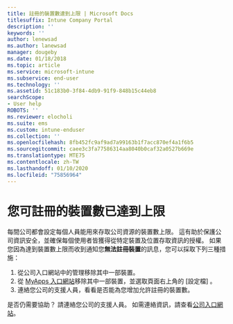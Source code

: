```yaml
---
title: 註冊的裝置數達到上限 | Microsoft Docs
titlesuffix: Intune Company Portal
description: ''
keywords: ''
author: lenewsad
ms.author: lanewsad
manager: dougeby
ms.date: 01/18/2018
ms.topic: article
ms.service: microsoft-intune
ms.subservice: end-user
ms.technology: ''
ms.assetid: 51c183b0-3f84-4db9-91f9-848b15c44eb8
searchScope:
- User help
ROBOTS: ''
ms.reviewer: elocholi
ms.suite: ems
ms.custom: intune-enduser
ms.collection: ''
ms.openlocfilehash: 8fb452fc9af9ad7a99163b1f7acc870ef4a1f6b5
ms.sourcegitcommit: caee3c3fa77586314aa8040b0caf32a0527b669e
ms.translationtype: MTE75
ms.contentlocale: zh-TW
ms.lasthandoff: 01/10/2020
ms.locfileid: "75856964"
---
```

# <a name="the-limit-of-devices-you-can-register-has-been-reached"></a>您可註冊的裝置數已達到上限

每間公司都會設定每個人員能用來存取公司資源的裝置數上限。 這有助於保護公司資訊安全，並確保每個使用者皆獲得從特定裝置及位置存取資訊的授權。 如果您因為達到裝置數上限而收到通知您**無法註冊裝置**的訊息，您可以採取下列三種措施：

1. 從公司入口網站中的管理移除其中一部裝置。
2. 從 [MyApps 入口網站](https://myapps.microsoft.com)移除其中一部裝置，並選取頁面右上角的 [設定檔]  。 
3. 連絡您公司的支援人員，看看是否能為您增加允許註冊的裝置數。 

是否仍需要協助？ 請連絡您公司的支援人員。 如需連絡資訊，請查看[公司入口網站](https://go.microsoft.com/fwlink/?linkid=2010980)。
